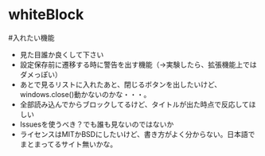whiteBlock
==========
#入れたい機能

* 見た目誰か良くして下さい
* 設定保存前に遷移する時に警告を出す機能（→実験したら、拡張機能上ではダメっぽい）
* あとで見るリストに入れたあと、閉じるボタンを出したいけど、windows.close()動かないのかな・・・。
* 全部読み込んでからブロックしてるけど、タイトルが出た時点で反応してほしい
* Issuesを使うべき？でも誰も見ないのではないか
* ライセンスはMITかBSDにしたいけど、書き方がよく分からない。日本語でまとまってるサイト無いかな。